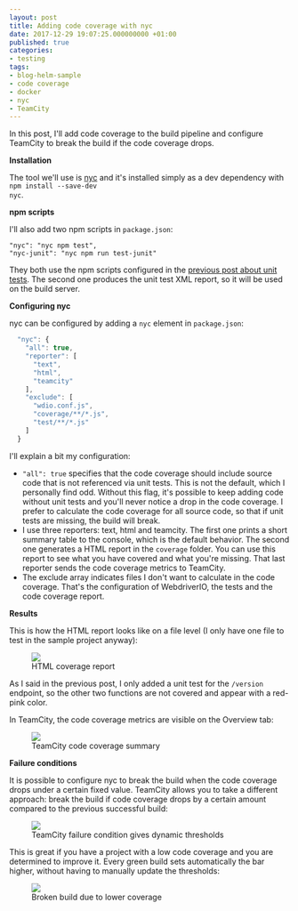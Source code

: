```yaml
---
layout: post
title: Adding code coverage with nyc
date: 2017-12-29 19:07:25.000000000 +01:00
published: true
categories:
- testing
tags:
- blog-helm-sample
- code coverage
- docker
- nyc
- TeamCity
---
```


In this post, I'll add code coverage to the build pipeline and configure TeamCity to break the build if the code coverage drops.

<!--more-->

<strong>Installation</strong>

The tool we'll use is <a href="https://github.com/istanbuljs/nyc">nyc</a> and it's installed simply as a dev dependency with <code>npm install --save-dev nyc</code>.

<strong>npm scripts</strong>

I'll also add two npm scripts in <code>package.json</code>:

```
"nyc": "nyc npm test",
"nyc-junit": "nyc npm run test-junit"
```

They both use the npm scripts configured in the <a href="{{ site.baseurl }}/2017/12/29/adding-mocha-unit-tests.html">previous post about unit tests</a>. The second one produces the unit test XML report, so it will be used on the build server.

<strong>Configuring nyc</strong>

nyc can be configured by adding a <code>nyc</code> element in <code>package.json</code>:

```javascript
  "nyc": {
    "all": true,
    "reporter": [
      "text",
      "html",
      "teamcity"
    ],
    "exclude": [
      "wdio.conf.js",
      "coverage/**/*.js",
      "test/**/*.js"
    ]
  }
```

I'll explain a bit my configuration:
<ul>
<li><code>"all": true</code> specifies that the code coverage should include source code that is not referenced via unit tests. This is not the default, which I personally find odd. Without this flag, it's possible to keep adding code without unit tests and you'll never notice a drop in the code coverage. I prefer to calculate the code coverage for all source code, so that if unit tests are missing, the build will break.</li>
<li>I use three reporters: text, html and teamcity. The first one prints a short summary table to the console, which is the default behavior. The second one generates a HTML report in the <code>coverage</code> folder. You can use this report to see what you have covered and what you're missing. That last reporter sends the code coverage metrics to TeamCity.</li>
<li>The exclude array indicates files I don't want to calculate in the code coverage. That's the configuration of WebdriverIO, the tests and the code coverage report.</li>
</ul>

<strong>Results</strong>

This is how the HTML report looks like on a file level (I only have one file to test in the sample project anyway):

<figure><img src="{{ site.baseurl }}/assets/2017/12/29/18_47_19-code-coverage-report-for-index-js.png" /><figcaption>HTML coverage report</figcaption></figure>

As I said in the previous post, I only added a unit test for the <code>/version</code> endpoint, so the other two functions are not covered and appear with a red-pink color.

In TeamCity, the code coverage metrics are visible on the Overview tab:

<figure><img src="{{ site.baseurl }}/assets/2017/12/29/18_50_05-blog-helm-__-commit-stage-_-2-2-2-29-dec-17-16_41-_-overview-e28094-teamcity.png" /><figcaption>TeamCity code coverage summary</figcaption></figure>

<strong>Failure conditions</strong>

It is possible to configure nyc to break the build when the code coverage drops under a certain fixed value. TeamCity allows you to take a different approach: break the build if code coverage drops by a certain amount compared to the previous successful build:

<figure><img src="{{ site.baseurl }}/assets/2017/12/29/17_28_32-commit-stage-configuration-e28094-teamcity.png" /><figcaption>TeamCity failure condition gives dynamic thresholds</figcaption></figure>

This is great if you have a project with a low code coverage and you are determined to improve it. Every green build sets automatically the bar higher, without having to manually update the thresholds:

<figure><img src="{{ site.baseurl }}/assets/2017/12/29/19_03_57-blog-helm-__-commit-stage-_-2-2-3-drop-coverage-2-29-dec-17-18_02-_-overview.png" /><figcaption>Broken build due to lower coverage</figcaption></figure>
